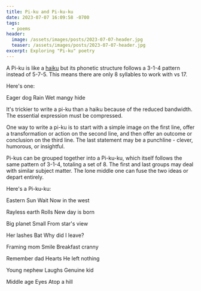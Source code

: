 ```yaml
---
title: Pi-ku and Pi-ku-ku
date: 2023-07-07 16:09:58 -0700
tags:
  - poems
header:
  image: /assets/images/posts/2023-07-07-header.jpg
  teaser: /assets/images/posts/2023-07-07-header.jpg
excerpt: Exploring "Pi-ku" poetry
---
```


A Pi-ku is like a [haiku](https://en.wikipedia.org/wiki/Haiku) but its phonetic structure follows a 3-1-4 pattern instead of 5-7-5. This means there are only 8 syllables to work with vs 17.

Here's one:

<div class="poem">Eager dog
Rain
Wet mangy hide</div>

It's trickier to write a pi-ku than a haiku because of the reduced bandwidth. The essential expression must be compressed.

One way to write a pi-ku is to start with a simple image on the first line, offer a transformation or action on the second line, and then offer an outcome or conclusion on the third line. The last statement may be a punchline - clever, humorous, or insightful.

Pi-kus can be grouped together into a Pi-ku-ku, which itself follows the same pattern of 3-1-4, totaling a set of 8. The first and last groups may deal with similar subject matter. The lone middle one can fuse the two ideas or depart entirely.

Here's a Pi-ku-ku:

<div class="poem">Eastern Sun
Wait
Now in the west

Rayless earth
Rolls
New day is born

Big planet
Small
From star's view


Her lashes
Bat
Why did I leave?


Framing mom
Smile
Breakfast cranny

Remember dad
Hearts
He left nothing

Young nephew
Laughs
Genuine kid

Middle age
Eyes
Atop a hill</div>
